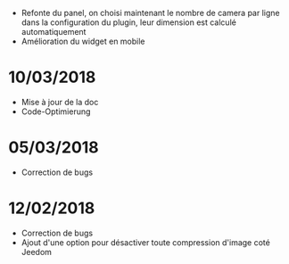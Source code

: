 - Refonte du panel, on choisi maintenant le nombre de camera par ligne dans la configuration du plugin, leur dimension est calculé automatiquement
- Amélioration du widget en mobile

# 10/03/2018

- Mise à jour de la doc
- Code-Optimierung

# 05/03/2018

- Correction de bugs

# 12/02/2018

- Correction de bugs
- Ajout d'une option pour désactiver toute compression d'image coté Jeedom
